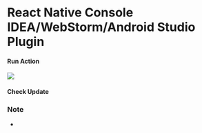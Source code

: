 # React Native Console IDEA/WebStorm/Android Studio Plugin

#### Run Action
![](https://plugins.jetbrains.com/files/9564/screenshot_16790.png)
#### Check Update



### Note
- 
